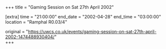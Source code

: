 +++
title = "Gaming Session on Sat 27th April 2002"

[extra]
time = "21:00:00"
end_date = "2002-04-28"
end_time = "03:00:00"
location = "Ramphal R0.03/4"

original = "https://uwcs.co.uk/events/gaming-session-on-sat-27th-april-2002-1474488930404/"    
+++



